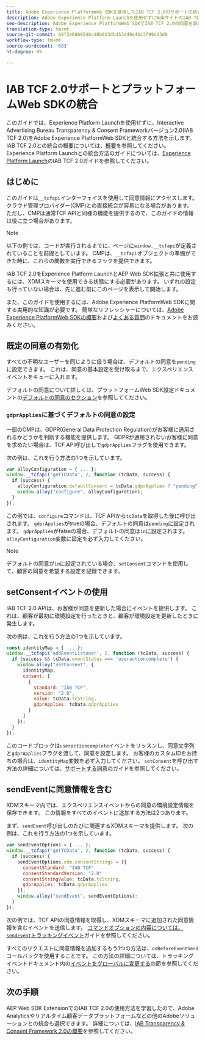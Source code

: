 ```yaml
---
title: Adobe Experience PlatformWeb SDKを使用したIAB TCF 2.0のサポートの統合
description: Adobe Experience Platform Launchを使用せずにWebサイトのIAB TCF 2.0サポートを設定する方法を説明します。
seo-description: Adobe Experience PlatformWeb SDKでIAB TCF 2.0の同意を設定する方法を説明します。
translation-type: tm+mt
source-git-commit: 69f2e6069546cd8b913db453dd9e4bc3f99dd3d9
workflow-type: tm+mt
source-wordcount: '683'
ht-degree: 0%

---
```



# IAB TCF 2.0サポートとプラットフォームWeb SDKの統合

このガイドでは、Experience Platform Launchを使用せずに、Interactive Advertising Bureau Transparency &amp; Consent Frameworkバージョン2.0(IAB TCF 2.0)をAdobe Experience PlatformWeb SDKと統合する方法を示します。 IAB TCF 2.0との統合の概要については、[概要](./overview.md)を参照してください。 Experience Platform Launchとの統合方法のガイドについては、[Experience Platform Launch](./with-launch.md)のIAB TCF 2.0ガイドを参照してください。

## はじめに

このガイドは`__tcfapi`インターフェイスを使用して同意情報にアクセスします。 クラウド管理プロバイダー(CMP)との直接統合が容易になる場合があります。 ただし、CMPは通常TCF APIと同様の機能を提供するので、このガイドの情報は役に立つ場合があります。

>[!NOTE]
>
>以下の例では、コードが実行されるまでに、ページに`window.__tcfapi`が定義されていることを前提としています。 CMPは、`__tcfapi`オブジェクトの準備ができた時に、これらの関数を実行できるフックを提供できます。

IAB TCF 2.0をExperience Platform LaunchとAEP Web SDK拡張と共に使用するには、XDMスキーマを使用できる状態にする必要があります。 いずれの設定も行っていない場合は、先に進む前にこのページを表示して開始します。

また、このガイドを使用するには、Adobe Experience PlatformWeb SDKに関する実用的な知識が必要です。 簡単なリフレッシャーについては、[Adobe Experience PlatformWeb SDKの概要](../../home.md)および[よくある質問](../../web-sdk-faq.md)のドキュメントをお読みください。

## 既定の同意の有効化

すべての不明なユーザーを同じように扱う場合は、デフォルトの同意を`pending`に設定できます。 これは、同意の基本設定を受け取るまで、エクスペリエンスイベントをキューに入れます。

デフォルトの同意について詳しくは、プラットフォームWeb SDK設定ドキュメントの[デフォルトの同意のセクション](../../fundamentals/configuring-the-sdk.md#default-consent)を参照してください。

### `gdprApplies`に基づくデフォルトの同意の設定

一部のCMPは、GDPR(General Data Protection Regulation)がお客様に適用されるかどうかを判断する機能を提供します。 GDPRが適用されないお客様に同意を求めたい場合は、TCF API呼び出しで`gdprApplies`フラグを使用できます。

次の例は、これを行う方法の1つを示しています。

```javascript
var alloyConfiguration = { ... };
window.__tcfapi('getTCData', 2, function (tcData, success) {
  if (success) {
    alloyConfiguration.defaultConsent = tcData.gdprApplies ? "pending" : "in";
    window.alloy("configure", alloyConfiguration);
  }
});
```

この例では、`configure`コマンドは、TCF APIから`tcData`を取得した後に呼び出されます。 `gdprApplies`がtrueの場合、デフォルトの同意は`pending`に設定されます。 `gdprApplies`がfalseの場合、デフォルトの同意は`in`に設定されます。 `alloyConfiguration`変数に設定を必ず入力してください。

>[!NOTE]
>
>デフォルトの同意が`in`に設定されている場合、`setConsent`コマンドを使用して、顧客の同意を希望する設定を記録できます。

## setConsentイベントの使用

IAB TCF 2.0 APIは、お客様が同意を更新した場合にイベントを提供します。 これは、顧客が最初に環境設定を行ったときと、顧客が環境設定を更新したときに発生します。

次の例は、これを行う方法の1つを示しています。

```javascript
const identityMap = { ... };
window.__tcfapi('addEventListener', 2, function (tcData, success) {
  if (success && tcData.eventStatus === 'useractioncomplete') {
    window.alloy("setConsent", {
      identityMap,
      consent: [
        {
          standard: "IAB TCF",
          version: "2.0",
          value: tcData.tcString,
          gdprApplies: tcData.gdprApplies
        }
      ]
    });
  }
});
```

このコードブロックは`useractioncomplete`イベントをリッスンし、同意文字列と`gdprApplies`フラグを渡して、同意を設定します。 お客様のカスタムIDをお持ちの場合は、`identityMap`変数を必ず入力してください。 `setConsent`を呼び出す方法の詳細については、[サポートする同意](../../consent/supporting-consent.md)のガイドを参照してください。

## sendEventに同意情報を含む

XDMスキーマ内では、エクスペリエンスイベントからの同意の環境設定情報を保存できます。 この情報をすべてのイベントに追加する方法は2つあります。

まず、`sendEvent`呼び出しのたびに関連するXDMスキーマを提供します。 次の例は、これを行う方法の1つを示しています。

```javascript
var sendEventOptions = { ... };
window.__tcfapi('getTCData', 2, function (tcData, success) {
  if (success) {
    sendEventOptions.xdm.consentStrings = [{
      consentStandard: "IAB TCF"
      consentStandardVersion: "2.0"
      consentStringValue: tcData.tcString,
      gdprApplies: tcData.gdprApplies
    }];
    window.alloy("sendEvent", sendEventOptions);
  }
});
```

次の例では、TCF APIの同意情報を取得し、XDMスキーマに追加された同意情報を含むイベントを送信します。 [コマンドオプションの内容については、`sendEvent`トラッキングイベント](../../fundamentals/tracking-events.md)ガイドを参照してください。

すべてのリクエストに同意情報を追加するもう1つの方法は、`onBeforeEventSend`コールバックを使用することです。 この方法の詳細については、トラッキングイベントドキュメント内の[イベントをグローバルに変更する](../../fundamentals/tracking-events.md#modifying-events-globally)の節を参照してください。

## 次の手順

AEP Web SDK ExtensionでのIAB TCF 2.0の使用方法を学習したので、Adobe Analyticsやリアルタイム顧客データプラットフォームなどの他のAdobeソリューションとの統合も選択できます。 詳細については、[IAB Transparency &amp; Consent Framework 2.0の概要](./overview.md)を参照してください。
